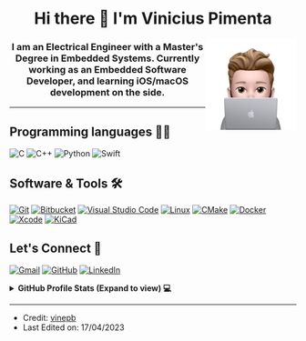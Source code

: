 
<h1 align="center">Hi there 👋 I'm Vinicius Pimenta</h1>
<img align="right" alt="GIF" height="160px" src="./assets/dev-memoji.png" />
<h3 align="center">I am an Electrical Engineer with a Master's Degree in Embedded Systems. Currently working as an Embedded Software Developer, and learning iOS/macOS development on the side.</h3>
<hr>
<!-- <p align="center"> <img src="https://komarev.com/ghpvc/?username=vinepb&label=Profile%20views&color=0e75b6&style=plastic" alt="vinepb" /> </p> -->

## Programming languages 👨‍💻

<p align="left"> 
    <img alt="C" src="https://img.shields.io/badge/C%20-%232370ED.svg?style=for-the-badge&logo=c&logoColor=white">
    <img alt="C++" src="https://img.shields.io/badge/C++%20-%2300599C.svg?style=for-the-badge&logo=c%2B%2B&logoColor=white">
    <img alt="Python" src="https://img.shields.io/badge/Python%20-%2314354C.svg?style=for-the-badge&logo=python&logoColor=white">
    <img alt="Swift" src="https://img.shields.io/badge/swift-F54A2A?style=for-the-badge&logo=swift&logoColor=white"/>
</p>

 ## Software & Tools 🛠️
 
<p>
    <a href="#"><img alt="Git" src="https://img.shields.io/badge/Git%20-%23F05033.svg?style=for-the-badge&logo=git&logoColor=white"></a>
    <a href="#"><img alt="Bitbucket" src="https://img.shields.io/badge/bitbucket-%230047B3.svg?style=for-the-badge&logo=bitbucket&logoColor=white"></a>
    <a href="#"><img alt="Visual Studio Code" src="https://img.shields.io/badge/Visual%20Studio%20Code-0078d7.svg?style=for-the-badge&logo=visual-studio-code&logoColor=white"></a>
    <a href="#"><img alt="Linux" src="https://img.shields.io/badge/Linux-FCC624?style=for-the-badge&&logo=linux&logoColor=black"></a>
    <a href="#"><img alt="CMake" src="https://img.shields.io/badge/CMake-%23008FBA.svg?style=for-the-badge&logo=cmake&logoColor=white"></a>
    <a href="#"><img alt="Docker" src="https://img.shields.io/badge/docker-%230db7ed.svg?style=for-the-badge&logo=docker&logoColor=white"></a>
    <a href="#"><img alt="Xcode" src="https://img.shields.io/badge/Xcode-007ACC?style=for-the-badge&logo=Xcode&logoColor=white"></a>
    <a href="#"><img alt="KiCad" src="https://img.shields.io/badge/KiCad-2C45C8.svg?style=for-the-badge&logo=kicad&logoColor=white"></a>
</p>

## Let's Connect 📲

<p align="left">
	<a href="mailto:viniciuspibi@gmail.com"><img src="https://img.shields.io/badge/Gmail-D14836?style=for-the-badge&logo=gmail&logoColor=white" alt="Gmail"/></a>
	<a href="https://github.com/vinepb"><img src="https://img.shields.io/badge/GitHub-100000?style=for-the-badge&logo=github&logoColor=white" alt="GitHub"/></a>
	<a href="https://linkedin.com/in/viniciuspibe/"><img src="https://img.shields.io/badge/LinkedIn-0077B5?style=for-the-badge&logo=linkedin&logoColor=white" alt="LinkedIn"/></a>
</p>

<details> 
  <summary><b>GitHub Profile Stats (Expand to view) 💻</b></summary>
  <br/>
  <p align="left">
    <a href="https://github.com/anuraghazra/github-readme-stats"><img alt="vinepb's Github Stats" src="https://github-readme-stats.vercel.app/api?username=vinepb&show_icons=true&count_private=true&theme=dark" height="192px"/></a>
	  <img src="https://github-readme-stats.vercel.app/api/top-langs?username=vinepb&show_icons=true&locale=en&layout=compact&theme=dark" alt="vinepb" height="192px"/>
  <br/>
  <b>Note:</b> Top languages is only a metric of the languages my public code consists of and doesn't reflect experience or skill level.
  </p>
</details>

<hr/>

* Credit: [vinepb](https://github.com/vinepb)
* Last Edited on: 17/04/2023








